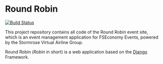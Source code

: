 # Round Robin

[![Build Status](https://travis-ci.org/stormrose-va/robin.svg?branch=master)](https://travis-ci.org/stormrose-va/robin)

This project repository contains all code of the Round Robin event site, which is an
 event management application for FSEconomy Events, powered by the Stormrose Virtual
Airline Group.

Round Robin (*Robin* in short) is a web application based
on the [Django](https://www.djangoproject.com/) Framework.
